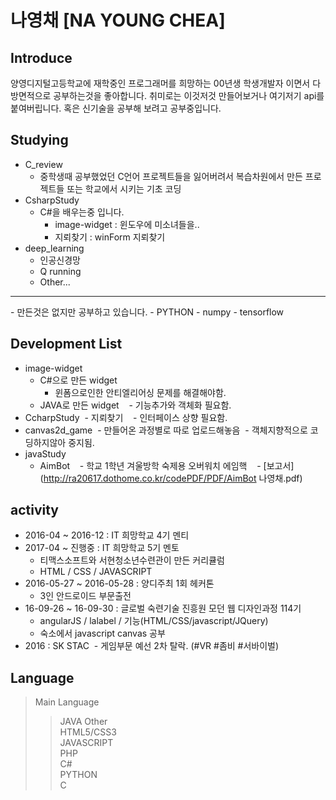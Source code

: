 # 나영채 [NA YOUNG CHEA]
## Introduce
양영디지털고등학교에 재학중인 프로그래머를 희망하는 00년생 학생개발자 이면서 다방면적으로 공부하는것을 좋아합니다.
취미로는 이것저것 만들어보거나 여기저기 api를 붙여버립니다. 혹은 신기술을 공부해 보려고 공부중입니다.

## Studying
- C_review
  - 중학생때 공부했었던 C언어 프로젝트들을 잃어버려서 복습차원에서 만든 프로젝트들 또는 학교에서 시키는 기초 코딩
- CsharpStudy
  - C#을 배우는중 입니다.
    - image-widget : 윈도우에 미소녀들을..
    - 지뢰찾기 : winForm 지뢰찾기
- deep_learning
  - 인공신경망
  - Q running
  - Other...
<hr/>
- 만든것은 없지만 공부하고 있습니다.
  - PYTHON
    - numpy
    - tensorflow
    
## Development List
- image-widget
  - C#으로 만든 widget
    - 윈폼으로인한 안티엘리어싱 문제를 해결해야함.
  - JAVA로 만든 widget
    - 기능추가와 객체화 필요함.
- CcharpStudy
  - 지뢰찾기
    - 인터페이스 상향 필요함.
- canvas2d_game
  - 만들어온 과정별로 따로 업로드해놓음
  - 객체지향적으로 코딩하지않아 중지됨.
- javaStudy
  - AimBot
    - 학교 1학년 겨울방학 숙제용 오버워치 에임핵
    - [보고서](http://ra20617.dothome.co.kr/codePDF/PDF/AimBot 나영채.pdf)
  
## activity
- 2016-04 ~ 2016-12 : IT 희망학교 4기 멘티
- 2017-04 ~ 진행중 : IT 희망학교 5기 멘토
  - 티맥스소프트와 서현청소년수련관이 만든 커리큘럼
  - HTML / CSS / JAVASCRIPT
- 2016-05-27 ~ 2016-05-28 : 양디주최 1회 헤커톤
  - 3인 안드로이드 부문출전
- 16-09-26 ~ 16-09-30 : 글로벌 숙련기술 진흥원 모던 웹 디자인과정 114기
  - angularJS / lalabel / 기능(HTML/CSS/javascript/JQuery)
  - 숙소에서 javascript canvas 공부
- 2016 : SK STAC
  - 게임부문 예선 2차 탈락. (#VR #좀비 #서바이벌)
  
## Language
> Main Language
>> JAVA
> Other <br>
>> HTML5/CSS3 <br>
>> JAVASCRIPT <br>
>> PHP <br>
>> C# <br>
>> PYTHON <br>
>> C <br>
